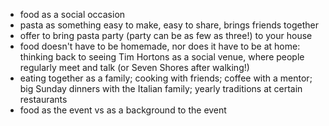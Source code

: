 * food as a social occasion
* pasta as something easy to make, easy to share, brings friends together
* offer to bring pasta party (party can be as few as three!) to your house
* food doesn't have to be homemade, nor does it have to be at home: thinking back to
  seeing Tim Hortons as a social venue, where people regularly meet and talk (or
  Seven Shores after walking!)
* eating together as a family; cooking with friends; coffee with a mentor; big
  Sunday dinners with the Italian family; yearly traditions at certain restaurants
* food as the event vs as a background to the event
